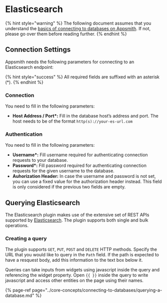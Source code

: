 # Elasticsearch

{% hint style="warning" %}
The following document assumes that you understand the [basics of connecting to databases on Appsmith](../core-concepts/connecting-to-databases/). If not, please go over them before reading further.
{% endhint %}

## Connection Settings

Appsmith needs the following parameters for connecting to an Elasticsearch endpoint:

{% hint style="success" %}
All required fields are suffixed with an asterisk \(\*\).
{% endhint %}

### **Connection**

You need to fill in the following parameters:

* **Host Address / Port\*:** Fill in the database host’s address and port. The host needs to be of the format `http(s)://your-es-url.com`

### **Authentication**

You need to fill in the following parameters:

* **Username\*:** Fill username required for authenticating connection requests to your database.
* **Password\*:** Fill password required for authenticating connection requests for the given username to the database.
* **Auhorization Header:** In case the username and password is not set, you can use a fixed value for the authorization header instead. This field is only considered if the previous two fields are empty.

## Querying Elasticsearch

The Elasticsearch plugin makes use of the extensive set of REST APIs supported by [Elasticsearch](https://www.elastic.co/guide/en/elasticsearch/reference/7.10/rest-apis.html). The plugin supports both single and bulk operations.

### Creating a query

The plugin supports `GET`, `PUT`, `POST` and `DELETE` HTTP methods. Specify the URL that you would like to query in the `Path` field. If the path is expected to have a resquest body, add this information to the text box below it.

Queries can take inputs from widgets using javascript inside the query and referencing the widget property. Open `{{ }}` inside the query to write javascript and access other entities on the page using their names.

{% page-ref page="../core-concepts/connecting-to-databases/querying-a-database.md" %}

